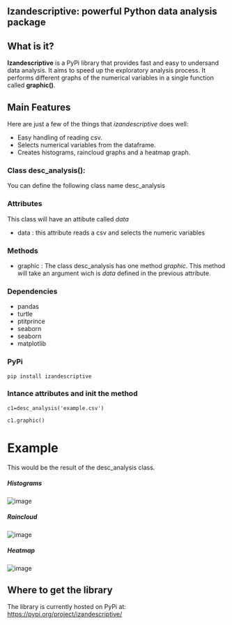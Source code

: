 ## Izandescriptive: powerful Python data analysis package 

## What is it?

**Izandescriptive** is a PyPi library that provides fast and easy to undersand data
analysis. It aims to speed up the exploratory analysis process. It performs different graphs of the numerical variables in a single function called **graphic()**.

## Main Features

Here are just a few of the things that *izandescriptive* does well:

- Easy handling of reading csv.
- Selects numerical variables from the dataframe.
- Creates histograms, raincloud graphs and a heatmap graph.

### Class desc_analysis():

You can define the following class name desc_analysis

### Attributes

This class will have an attibute called *data*

- data : this attribute reads a csv and selects the numeric variables

### Methods

- graphic : The class desc_analysis has one method *graphic*. This method will take an argument wich is *data* defined in the previous attribute.

### Dependencies

- pandas
- turtle
- ptitprince
- seaborn
- seaborn
- matplotlib

### PyPi

``` pip install izandescriptive ```

### Intance attributes and init the method

``` c1=desc_analysis('example.csv') ```

``` c1.graphic() ```

# Example

This would be the result of the desc_analysis class.

##### Histograms

![image](https://user-images.githubusercontent.com/64251072/197811387-d3f2e3f0-d28d-4332-ae28-fe35685f82be.png)

##### Raincloud

![image](https://user-images.githubusercontent.com/64251072/197811919-e4f5801a-07d0-4d27-af8d-ee427e882943.png)

##### Heatmap

![image](https://user-images.githubusercontent.com/64251072/197812131-81e48d49-ed32-4dc5-8328-e4980d4448fb.png)

## Where to get the library
The library is currently hosted on PyPi at:
https://pypi.org/project/izandescriptive/
